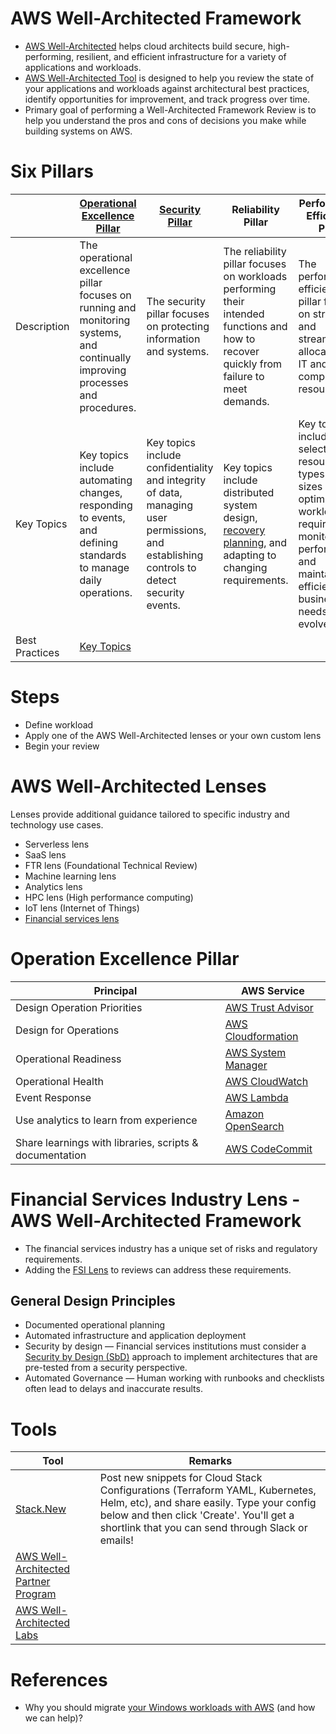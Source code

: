 # AWS Well-Architected Framework
- [AWS Well-Architected](https://aws.amazon.com/architecture/well-architected) helps cloud architects build secure, high-performing, resilient, and efficient infrastructure for a variety of applications and workloads.
- [AWS Well-Architected Tool](https://aws.amazon.com/well-architected-tool/) is designed to help you review the state of your applications and workloads against architectural best practices, identify opportunities for improvement, and track progress over time.
- Primary goal of performing a Well-Architected Framework Review is to help you understand the pros and cons of decisions you make while building systems on AWS.

# Six Pillars

|                | [Operational Excellence Pillar](https://docs.aws.amazon.com/wellarchitected/latest/operational-excellence-pillar/welcome.html)   | [Security Pillar](2c_SecurityServices)                                                                                                    | Reliability Pillar                                                                                                                                           | Performance Efficiency Pillar                                                                                                                                           | [Cost Optimization Pillar](https://docs.aws.amazon.com/wellarchitected/latest/cost-optimization-pillar/welcome.html)                                                                              |
|----------------|----------------------------------------------------------------------------------------------------------------------------------|-------------------------------------------------------------------------------------------------------------------------------------------|--------------------------------------------------------------------------------------------------------------------------------------------------------------|-------------------------------------------------------------------------------------------------------------------------------------------------------------------------|---------------------------------------------------------------------------------------------------------------------------------------------------------------------------------------------------|
| Description    | The operational excellence pillar focuses on running and monitoring systems, and continually improving processes and procedures. | The security pillar focuses on protecting information and systems.                                                                        | The reliability pillar focuses on workloads performing their intended functions and how to recover quickly from failure to meet demands.                     | The performance efficiency pillar focuses on structured and streamlined allocation of IT and computing resources.                                                       | The cost optimization pillar focuses on avoiding unnecessary costs.                                                                                                                               |
| Key Topics     | Key topics include automating changes, responding to events, and defining standards to manage daily operations.                  | Key topics include confidentiality and integrity of data, managing user permissions, and establishing controls to detect security events. | Key topics include distributed system design, [recovery planning](12_Backup&DR/DisasterRecovery/DisasterRecovery.md), and adapting to changing requirements. | Key topics include selecting resource types and sizes optimized for workload requirements, monitoring performance, and maintaining efficiency as business needs evolve. | Key topics include understanding spending over time and controlling fund allocation, selecting resources of the right type and quantity, and scaling to meet business needs without overspending. |
| Best Practices | [Key Topics](#operation-excellence-pillar)                                                                                       |                                                                                                                                           |                                                                                                                                                              |                                                                                                                                                                         |                                                                                                                                                                                                   |

# Steps
- Define workload
- Apply one of the AWS Well-Architected lenses or your own custom lens
- Begin your review

# AWS Well-Architected Lenses

Lenses provide additional guidance tailored to specific industry and technology use cases.
- Serverless lens
- SaaS lens
- FTR lens (Foundational Technical Review)
- Machine learning lens
- Analytics lens
- HPC lens (High performance computing)
- IoT lens (Internet of Things)
- [Financial services lens](#financial-services-industry-lens---aws-well-architected-framework)

# Operation Excellence Pillar

| Principal                                               | AWS Service                                                                            |
|---------------------------------------------------------|----------------------------------------------------------------------------------------|
| Design Operation Priorities                             | [AWS Trust Advisor](11_AWSCostOptimization/TrustedAdvisor.md)                                |
| Design for Operations                                   | [AWS Cloudformation](9_InfrastructureAsCode/AWSCloudFormation/Readme.md)               |
| Operational Readiness                                   | [AWS System Manager](2c_SecurityServices/1_DataProtectionServices/AWSSystemManager.md) |
| Operational Health                                      | [AWS CloudWatch](8_MonitoringServices/AmazonCloudWatch/Readme.md)                      |
| Event Response                                          | [AWS Lambda](3_ComputeServices/AWSLambda/Readme.md)                                    |
| Use analytics to learn from experience                  | [Amazon OpenSearch](6_DatabaseServices/AmazonOpenSearch.md)                            |
| Share learnings with libraries, scripts & documentation | [AWS CodeCommit](9_InfrastructureAsCode/AWSCodePipeline.md)                            |

# Financial Services Industry Lens - AWS Well-Architected Framework
- The financial services industry has a unique set of risks and regulatory requirements. 
- Adding the [FSI Lens](https://docs.aws.amazon.com/wellarchitected/latest/financial-services-industry-lens/welcome.html) to reviews can address these requirements.

## General Design Principles
- Documented operational planning
- Automated infrastructure and application deployment
- Security by design — Financial services institutions must consider a [Security by Design (SbD)](https://docs.aws.amazon.com/wellarchitected/latest/financial-services-industry-lens/general-design-principles.html) approach to implement architectures that are pre-tested from a security perspective.
- Automated Governance — Human working with runbooks and checklists often lead to delays and inaccurate results.

# Tools

| Tool                                                                                               | Remarks                                                                                                                                                                                                                     |
|----------------------------------------------------------------------------------------------------|-----------------------------------------------------------------------------------------------------------------------------------------------------------------------------------------------------------------------------|
| [Stack.New](https://stack.new/)                                                                    | Post new snippets for Cloud Stack Configurations (Terraform YAML, Kubernetes, Helm, etc), and share easily. Type your config below and then click 'Create'. You'll get a shortlink that you can send through Slack or emails! |
| [AWS Well-Architected Partner Program](https://aws.amazon.com/partners/programs/well-architected/) |                                                                                                                                                                                                                             |
| [AWS Well-Architected Labs](https://wellarchitectedlabs.com/)                                      |                                                                                                                                                                                                                             |

# References
- Why you should migrate [your Windows workloads with AWS](https://aws.amazon.com/blogs/modernizing-with-aws/why-you-should-migrate-your-windows-workloads-with-aws-and-how-we-can-help/) (and how we can help)?